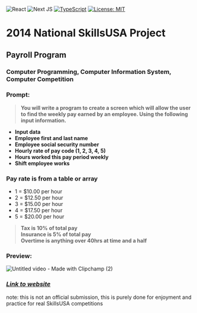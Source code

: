 ![React](https://img.shields.io/badge/react-%2320232a.svg?style=for-the-badge&logo=react&logoColor=%2361DAFB)
![Next JS](https://img.shields.io/badge/Next-black?style=for-the-badge&logo=next.js&logoColor=white)
[![TypeScript](https://img.shields.io/badge/typescript-%23007ACC.svg?style=for-the-badge&logo=typescript&logoColor=white)](https://www.typescriptlang.org/)
[![License: MIT](https://img.shields.io/badge/License-MIT-red.svg?style=for-the-badge)](https://opensource.org/licenses/MIT)

# 2014 National SkillsUSA Project
## Payroll Program
### Computer Programming, Computer Information System, Computer Competition
### Prompt:

> **You will write a program to create a screen which will allow the user**
> **to find the weekly pay earned by an employee. Using the following**
> **input information.**

- **Input data**
- **Employee first and last name**
- **Employee social security number**
- **Hourly rate of pay code (1, 2, 3, 4, 5)**
- **Hours worked this pay period weekly**
- **Shift employee works**

### Pay rate is from a table or array 

 - 1 = $10.00 per hour
 - 2 = $12.50 per hour 
 - 3 = $15.00 per hour
 - 4 = $17.50 per hour
 - 5 = $20.00 per hour

> **Tax is 10% of total pay**  
> **Insurance is 5% of total pay**  
> **Overtime is anything over 40hrs at time and a half**

### Preview: 
![Untitled video - Made with Clipchamp (2)](https://github.com/Yurem1/Payroll-Program/assets/142750684/4b19bca3-f332-49a3-aa51-579ab95cd241)

### *[Link to website](https://payroll-program-portfolio-ad8475462613.herokuapp.com/)*

note: this is not an official submission, this is purely done for enjoyment and practice for real SkillsUSA competitions
